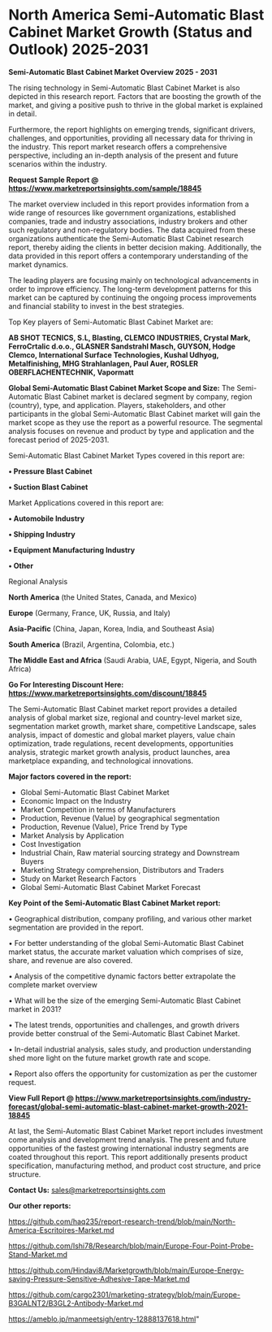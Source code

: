 # North America Semi-Automatic Blast Cabinet Market Growth (Status and Outlook) 2025-2031

<Strong> Semi-Automatic Blast Cabinet Market Overview 2025 - 2031</strong>

The rising technology in Semi-Automatic Blast Cabinet Market is also depicted in this research report. Factors that are boosting the growth of the market, and giving a positive push to thrive in the global market is explained in detail.

Furthermore, the report highlights on emerging trends, significant drivers, challenges, and opportunities, providing all necessary data for thriving in the industry. This report market research offers a comprehensive perspective, including an in-depth analysis of the present and future scenarios within the industry.

<strong>Request Sample Report @ <a href=https://www.marketreportsinsights.com/sample/18845>https://www.marketreportsinsights.com/sample/18845</a></strong>

The market overview included in this report provides information from a wide range of resources like government organizations, established companies, trade and industry associations, industry brokers and other such regulatory and non-regulatory bodies. The data acquired from these organizations authenticate the Semi-Automatic Blast Cabinet research report, thereby aiding the clients in better decision making. Additionally, the data provided in this report offers a contemporary understanding of the market dynamics.

The leading players are focusing mainly on technological advancements in order to improve efficiency. The long-term development patterns for this market can be captured by continuing the ongoing process improvements and financial stability to invest in the best strategies.

Top Key players of Semi-Automatic Blast Cabinet Market are:

<strong>AB SHOT TECNICS, S.L, Blasting, CLEMCO INDUSTRIES, Crystal Mark, FerroCrtalic d.o.o., GLASNER Sandstrahl Masch, GUYSON, Hodge Clemco, International Surface Technologies, Kushal Udhyog, Metalfinishing, MHG Strahlanlagen, Paul Auer, ROSLER OBERFLACHENTECHNIK, Vapormatt</strong>

<strong><b>Global Semi-Automatic Blast Cabinet Market Scope and Size:</b></strong>
The Semi-Automatic Blast Cabinet market is declared segment by company, region (country), type, and application. Players, stakeholders, and other participants in the global Semi-Automatic Blast Cabinet market will gain the market scope as they use the report as a powerful resource. The segmental analysis focuses on revenue and product by type and application and the forecast period of 2025-2031.

Semi-Automatic Blast Cabinet Market Types covered in this report are:

<strong>• Pressure Blast Cabinet

• Suction Blast Cabinet</strong>

Market Applications covered in this report are:

<strong>• Automobile Industry

• Shipping Industry

• Equipment Manufacturing Industry

• Other</strong> 

Regional Analysis

<strong>North America</strong> (the United States, Canada, and Mexico)

<strong>Europe</strong> (Germany, France, UK, Russia, and Italy)

<strong>Asia-Pacific</strong> (China, Japan, Korea, India, and Southeast Asia)

<strong>South America</strong> (Brazil, Argentina, Colombia, etc.)

<strong>The Middle East and Africa</strong> (Saudi Arabia, UAE, Egypt, Nigeria, and South Africa)

<strong>Go For Interesting Discount Here: <a href=https://www.marketreportsinsights.com/discount/18845>https://www.marketreportsinsights.com/discount/18845</a></strong>

The Semi-Automatic Blast Cabinet market report provides a detailed analysis of global market size, regional and country-level market size, segmentation market growth, market share, competitive Landscape, sales analysis, impact of domestic and global market players, value chain optimization, trade regulations, recent developments, opportunities analysis, strategic market growth analysis, product launches, area marketplace expanding, and technological innovations.

<strong><b>Major factors covered in the report:</b></strong>
<ul>
  <li>Global Semi-Automatic Blast Cabinet Market </li>
  <li>Economic Impact on the Industry</li>
  <li>Market Competition in terms of Manufacturers</li>
  <li>Production, Revenue (Value) by geographical segmentation</li>
  <li>Production, Revenue (Value), Price Trend by Type</li>
  <li>Market Analysis by Application</li>
  <li>Cost Investigation</li>
  <li>Industrial Chain, Raw material sourcing strategy and Downstream Buyers</li>
  <li>Marketing Strategy comprehension, Distributors and Traders</li>
  <li>Study on Market Research Factors</li>
  <li>Global Semi-Automatic Blast Cabinet Market Forecast</li>
</ul>

<strong><b>Key Point of the Semi-Automatic Blast Cabinet Market report:</b></strong>

• Geographical distribution, company profiling, and various other market segmentation are provided in the report.

• For better understanding of the global Semi-Automatic Blast Cabinet market status, the accurate market valuation which comprises of size, share, and revenue are also covered.

• Analysis of the competitive dynamic factors better extrapolate the complete market overview

• What will be the size of the emerging Semi-Automatic Blast Cabinet market in 2031?

• The latest trends, opportunities and challenges, and growth drivers provide better construal of the Semi-Automatic Blast Cabinet Market.

• In-detail industrial analysis, sales study, and production understanding shed more light on the future market growth rate and scope.

• Report also offers the opportunity for customization as per the customer request.

<strong><b>View Full Report @ <a href=https://www.marketreportsinsights.com/industry-forecast/global-semi-automatic-blast-cabinet-market-growth-2021-18845>https://www.marketreportsinsights.com/industry-forecast/global-semi-automatic-blast-cabinet-market-growth-2021-18845</a></b></strong>


At last, the Semi-Automatic Blast Cabinet Market report includes investment come analysis and development trend analysis. The present and future opportunities of the fastest growing international industry segments are coated throughout this report. This report additionally presents product specification, manufacturing method, and product cost structure, and price structure.

<strong>Contact Us:</strong>
sales@marketreportsinsights.com

<strong>Our other reports:</strong>

<a href=https://github.com/haq235/report-research-trend/blob/main/North-America-Escritoires-Market.md>https://github.com/haq235/report-research-trend/blob/main/North-America-Escritoires-Market.md</a>

<a href=https://github.com/Ishi78/Research/blob/main/Europe-Four-Point-Probe-Stand-Market.md>https://github.com/Ishi78/Research/blob/main/Europe-Four-Point-Probe-Stand-Market.md</a>

<a href=https://github.com/Hindavi8/Marketgrowth/blob/main/Europe-Energy-saving-Pressure-Sensitive-Adhesive-Tape-Market.md>https://github.com/Hindavi8/Marketgrowth/blob/main/Europe-Energy-saving-Pressure-Sensitive-Adhesive-Tape-Market.md</a>

<a href=https://github.com/cargo2301/marketing-strategy/blob/main/Europe-B3GALNT2/B3GL2-Antibody-Market.md>https://github.com/cargo2301/marketing-strategy/blob/main/Europe-B3GALNT2/B3GL2-Antibody-Market.md</a>

<a href=https://ameblo.jp/manmeetsigh/entry-12888137618.html>https://ameblo.jp/manmeetsigh/entry-12888137618.html</a>"
